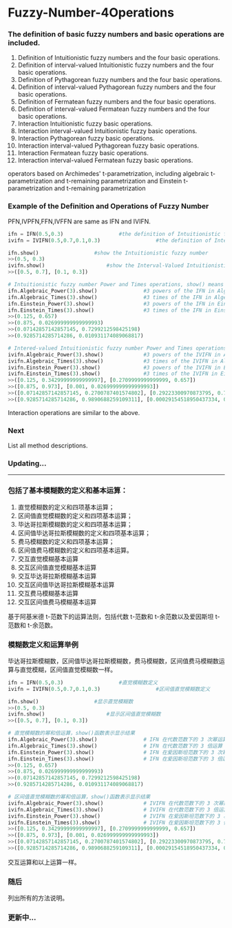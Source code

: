 # Fuzzy-Number-4Operations





### The definition of basic fuzzy numbers and basic operations are included.

1. Definition of Intuitionistic fuzzy numbers and the four basic operations.
2. Definition of interval-valued Intuitionistic fuzzy numbers and the four basic operations.
3. Definition of Pythagorean fuzzy numbers and the four basic operations.
4. Definition of interval-valued Pythagorean fuzzy numbers and the four basic operations.
5. Definition of Fermatean fuzzy numbers and the four basic operations.
6. Definition of interval-valued Fermatean fuzzy numbers and the four basic operations.
7. Interaction Intuitionistic fuzzy basic operations.
8. Interaction interval-valued Intuitionistic fuzzy basic operations.
9. Interaction Pythagorean fuzzy basic operations.
10. Interaction interval-valued Pythagorean fuzzy basic operations.
11. Interaction Fermatean fuzzy basic operations.
12. Interaction interval-valued Fermatean fuzzy basic operations.

operators based on Archimedes' t-parametrization, including algebraic t-parametrization and t-remaining parametrization and Einstein t-parametrization and t-remaining parametrization



### Example of the Definition and Operations of Fuzzy Number

PFN,IVPFN,FFN,IVFFN are same as IFN and IVIFN.

```python
ifn = IFN(0.5,0.3)					#the definition of Intuitionistic fuzzy number
ivifn = IVIFN(0.5,0.7,0.1,0.3)					#the definition of Interval-Valued Intuitionistic fuzzy number

ifn.show()					#show the Intuitionistic fuzzy number
>>(0.5, 0.3)
ivifn.show()					#show the Interval-Valued Intuitionistic fuzzy number
>>([0.5, 0.7], [0.1, 0.3])

# Intuitionistic fuzzy number Power and Times operations, show() means show the IFN.
ifn.Algebraic_Power(3).show()				#3 powers of the IFN in Algebraic t-norm & t-conorm
ifn.Algebraic_Times(3).show()				#3 times of the IFN in Algebraic t-norm & t-conorm
ifn.Einstein_Power(3).show()				#3 powers of the IFN in Einstein r-norm & t-conorm
ifn.Einstein_Times(3).show()				#3 times of the IFN in Einstein r-norm & t-conorm
>>(0.125, 0.657)
>>(0.875, 0.026999999999999993)
>>(0.07142857142857145, 0.7299212598425198)
>>(0.9285714285714286, 0.010931174089068817)

# Intered-valued Intuitionistic fuzzy number Power and Times operations, show() means show the IVIFN.
ivifn.Algebraic_Power(3).show()				#3 powers of the IVIFN in Algebraic t-norm & t-conorm
ivifn.Algebraic_Times(3).show()				#3 times of the IVIFN in Algebraic t-norm & t-conorm
ivifn.Einstein_Power(3).show()				#3 powers of the IVIFN in Einstein r-norm & t-conorm
ivifn.Einstein_Times(3).show()				#3 times of the IVIFN in Einstein r-norm & t-conorm
>>([0.125, 0.34299999999999997], [0.2709999999999999, 0.657])
>>([0.875, 0.973], [0.001, 0.026999999999999993])
>>([0.07142857142857145, 0.2700787401574802], [0.29223300970873795, 0.7299212598425198])
>>([0.9285714285714286, 0.9890688259109311], [0.00029154518950437334, 0.010931174089068817])
```

Interaction operations are similar to the above.



### Next

List all method descriptions.



### Updating...

------



### 包括了基本模糊数的定义和基本运算：

1. 直觉模糊数的定义和四项基本运算；
2. 区间值直觉模糊数的定义和四项基本运算；
3. 毕达哥拉斯模糊数的定义和四项基本运算；
4. 区间值毕达哥拉斯模糊数的定义和四项基本运算；
5. 费马模糊数的定义和四项基本运算；
6. 区间值费马模糊数的定义和四项基本运算。
7. 交互直觉模糊基本运算
8. 交互区间值直觉模糊基本运算
9. 交互毕达哥拉斯模糊基本运算
10. 交互区间值毕达哥拉斯模糊基本运算
11. 交互费马模糊基本运算
12. 交互区间值费马模糊基本运算

基于阿基米德 t-范数下的运算法则，包括代数 t-范数和 t-余范数以及爱因斯坦 t-范数和 t-余范数。

### 模糊数定义和运算举例

毕达哥拉斯模糊数，区间值毕达哥拉斯模糊数，费马模糊数，区间值费马模糊数运算与直觉模糊，区间值直觉模糊数一样。

```python
ifn = IFN(0.5,0.3)					#直觉模糊数定义
ivifn = IVIFN(0.5,0.7,0.1,0.3)					#区间值直觉模糊数定义

ifn.show()					#显示直觉模糊数
>>(0.5, 0.3)
ivifn.show()					#显示区间值直觉模糊数
>>([0.5, 0.7], [0.1, 0.3])

# 直觉模糊数的幂和倍运算，show()函数表示显示结果
ifn.Algebraic_Power(3).show()				# IFN 在代数范数下的 3 次幂运算
ifn.Algebraic_Times(3).show()				# IFN 在代数范数下的 3 倍运算
ifn.Einstein_Power(3).show()				# IFN 在爱因斯坦范数下的 3 次幂运算
ifn.Einstein_Times(3).show()				# IFN 在爱因斯坦范数下的 3 倍运算
>>(0.125, 0.657)
>>(0.875, 0.026999999999999993)
>>(0.07142857142857145, 0.7299212598425198)
>>(0.9285714285714286, 0.010931174089068817)

# 区间值直觉模糊数的幂和倍运算，show()函数表示显示结果
ivifn.Algebraic_Power(3).show()				# IVIFN 在代数范数下的 3 次幂运算
ivifn.Algebraic_Times(3).show()				# IVIFN 在代数范数下的 3 倍运算
ivifn.Einstein_Power(3).show()				# IVIFN 在爱因斯坦范数下的 3 次幂运算
ivifn.Einstein_Times(3).show()				# IVIFN 在爱因斯坦范数下的 3 倍运算
>>([0.125, 0.34299999999999997], [0.2709999999999999, 0.657])
>>([0.875, 0.973], [0.001, 0.026999999999999993])
>>([0.07142857142857145, 0.2700787401574802], [0.29223300970873795, 0.7299212598425198])
>>([0.9285714285714286, 0.9890688259109311], [0.00029154518950437334, 0.010931174089068817])
```

交互运算和以上运算一样。

### 随后

列出所有的方法说明。

### 更新中...
